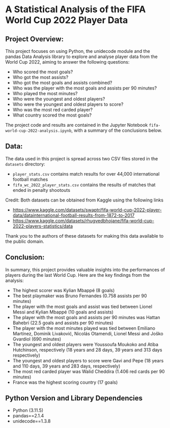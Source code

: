 # A Statistical Analysis of the FIFA World Cup 2022 Player Data

## Project Overview: 
This project focuses on using Python, the unidecode module and the pandas Data Analysis library to explore and analyse player data from the World Cup 2022, aiming to answer the following questions:

- Who scored the most goals?
- Who got the most assists?
- Who got the most goals and assists combined?
- Who was the player with the most goals and assists per 90 minutes?
- Who played the most minutes?
- Who were the youngest and oldest players?
- Who were the youngest and oldest players to score?
- Who was the most red carded player?
- What country scored the most goals?

The project code and results are contained in the Jupyter Notebook `fifa-world-cup-2022-analysis.ipynb`, with a summary of the conclusions below.

## Data: 
The data used in this project is spread across two CSV files stored in the `datasets` directory:
- `player_stats.csv` contains match results for over 44,000 international football matches
- `fifa_wc_2022_player_stats.csv` contains the results of matches that ended in penalty shootouts

Credit: Both datasets can be obtained from Kaggle using the following links
- https://www.kaggle.com/datasets/swaptr/fifa-world-cup-2022-player-data/datainternational-football-results-from-1872-to-2017
- https://www.kaggle.com/datasets/rhugvedbhojane/fifa-world-cup-2022-players-statistics/data

Thank you to the authors of these datasets for making this data available to the public domain.

## Conclusion: 
In summary, this project provides valuable insights into the performances of players during the last World Cup. Here are the key findings from the analysis:
- The highest scorer was Kylian Mbappé (8 goals)
- The best playmaker was Bruno Fernandes (0.758 assists per 90 minutes)
- The player with the most goals and assist was tied between Lionel Messi and Kylian Mbappé (10 goals and assists)
- The player with the most goals and assists per 90 minutes was Hattan Bahebri (22.5 goals and assists per 90 minutes)
- The player with the most minutes played was tied between Emiliano Martínez, Dominik Livaković, Nicolás Otamendi, Lionel Messi and Joško Gvardiol (690 minutes)
- The youngest and oldest players were Youssoufa Moukoko and Atiba Hutchinson, respectively (18 years and 28 days, 39 years and 313 days respectively)
- The youngest and oldest players to score were Gavi and Pepe (18 years and 110 days, 39 years and 283 days, respectively)
- The most red carded player was Walid Cheddira (1.406 red cards per 90 minutes)
- France was the highest scoring country (17 goals)

## Python Version and Library Dependencies
- Python (3.11.5)
- pandas==2.1.4
- unidecode==1.3.8

